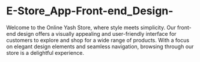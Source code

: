 # E-Store_App-Front-end_Design-
Welcome to the Online Yash Store, where style meets simplicity. Our front-end design offers a visually appealing and user-friendly interface for customers to explore and shop for a wide range of products. With a focus on elegant design elements and seamless navigation, browsing through our store is a delightful experience.
